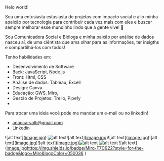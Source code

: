 Helo world!

Sou uma entusiasta estusiasta de projetos com impacto social e alio minha apaixão por tecnologia para contribuir cada vez mais com eles e buscar sempre melhorar esse mundinho lindo que a gente vive! 🥰

Sou Comunicadora Social e Bióloga e minha paixão por análise de dados nasceu aí, de uma ciêntista que ama olhar para as informações, ter insigths e compartilhá-los com todos!

Tenho habilidades em:
- Desenvolvimento de Software
- Back: JavaScript, Node.js
- Front: Html, CSS
- Análise de dados: Tableau, Excell
- Design: Canva
- Educação: GWS, Miro,
- Gestão de Projetos: Trello, Pipefy
-  
Para trocar uma ideia você pode me mandar um e-mail ou no linkedin!
- anaccarvalh@gmail.com
- [Linkedin](https://www.linkedin.com/in/anacamposdecarvalho/)

![alt text]([image.jpg](https://img.shields.io/badge/Tableau-E97627?style=for-the-badge&logo=Tableau&logoColor=white
)) ![alt text](https://img.shields.io/badge/HTML5-E34F26?style=for-the-badge&logo=html5&logoColor=white)![alt text]([image.jpg](https://img.shields.io/badge/Canva-%2300C4CC.svg?&style=for-the-badge&logo=Canva&logoColor=white
))![alt text]([image.jpg](https://img.shields.io/badge/JavaScript-323330?style=for-the-badge&logo=javascript&logoColor=F7DF1E
))![alt text]([image.jpg](https://img.shields.io/badge/Google%20Sheets-34A853?style=for-the-badge&logo=google-sheets&logoColor=white
))![alt text]([image.jpg](https://img.shields.io/badge/Microsoft_Excel-217346?style=for-the-badge&logo=microsoft-excel&logoColor=white
))![alt text](
https://img.shields.io/badge/HTML5-E34F26?style=for-the-badge&logo=html5&logoColor=white) ![alt text](
https://img.shields.io/badge/Microsoft_PowerPoint-B7472A?style=for-the-badge&logo=microsoft-powerpoint&logoColor=white)
![alt text]([image.jpg](https://img.shields.io/badge/Miro-F7C922?style=for-the-badge&logo=Miro&logoColor=050036
)https://img.shields.io/badge/Miro-F7C922?style=for-the-badge&logo=Miro&logoColor=050036
)

